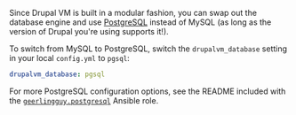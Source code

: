 Since Drupal VM is built in a modular fashion, you can swap out the database engine and use [PostgreSQL](https://www.postgresql.org/) instead of MySQL (as long as the version of Drupal you're using supports it!).

To switch from MySQL to PostgreSQL, switch the `drupalvm_database` setting in your local `config.yml` to `pgsql`:

```yaml
drupalvm_database: pgsql
```

For more PostgreSQL configuration options, see the README included with the [`geerlingguy.postgresql`](https://galaxy.ansible.com/geerlingguy/postgresql/) Ansible role.
